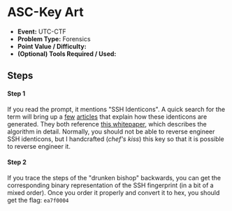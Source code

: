 # ASC-Key Art
* **Event:** UTC-CTF
* **Problem Type:** Forensics
* **Point Value / Difficulty:**
* **(Optional) Tools Required / Used:**

## Steps
#### Step 1
If you read the prompt, it mentions "SSH Identicons". A quick search for the term will bring up a [few](https://dev.to/krofdrakula/improving-security-by-drawing-identicons-for-ssh-keys-24mc) [articles](https://tylercipriani.com/blog/2017/09/26/ssh-key-fingerprints-identicons-and-ascii-art/) that explain how these identicons are generated. They both reference [this whitepaper](http://www.dirk-loss.de/sshvis/drunken_bishop.pdf), which describes the algorithm in detail. Normally, you should not be able to reverse engineer SSH identicons, but I handcrafted (*chef's kiss*) this key so that it is possible to reverse engineer it.

#### Step 2
If you trace the steps of the "drunken bishop" backwards, you can get the corresponding binary representation of the SSH fingerprint (in a bit of a mixed order). Once you order it properly and convert it to hex, you should get the flag: `ea7f0004`

